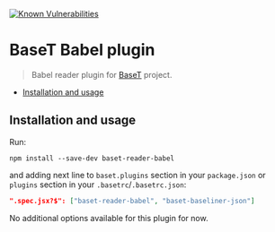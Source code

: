 [![Known Vulnerabilities](https://snyk.io/test/npm/baset-reader-babel/badge.svg)](https://snyk.io/test/npm/baset-reader-babel)

# BaseT Babel plugin
> Babel reader plugin for [BaseT](https://github.com/Igmat/baset) project.

<!-- START doctoc generated TOC please keep comment here to allow auto update -->
<!-- DON'T EDIT THIS SECTION, INSTEAD RE-RUN doctoc TO UPDATE -->


- [Installation and usage](#installation-and-usage)

<!-- END doctoc generated TOC please keep comment here to allow auto update -->

## Installation and usage
Run:
```
npm install --save-dev baset-reader-babel
```
and adding next line to `baset.plugins` section in your `package.json` or `plugins` section in your `.basetrc`/`.basetrc.json`:
```JSON
".spec.jsx?$": ["baset-reader-babel", "baset-baseliner-json"]
```
No additional options available for this plugin for now.
